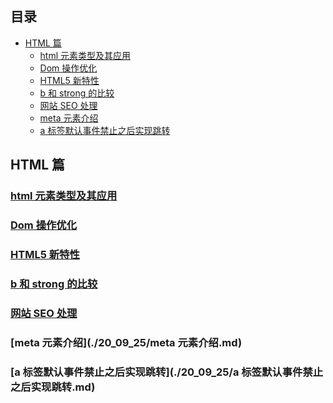 ## 目录
<!-- vim-markdown-toc GitLab -->

* [HTML 篇](#html-篇)
	* [html 元素类型及其应用](#html-元素类型及其应用)
	* [Dom 操作优化](#dom-操作优化)
	* [HTML5 新特性](#html5-新特性)
	* [b 和 strong 的比较](#b-和-strong-的比较)
	* [网站 SEO 处理](#网站-seo-处理)
	* [meta 元素介绍](#meta-元素介绍)
	* [a 标签默认事件禁止之后实现跳转](#a-标签默认事件禁止之后实现跳转)

<!-- vim-markdown-toc -->
## HTML 篇
### [html 元素类型及其应用](./20_09_15/html布局元素的分类.md)
### [Dom 操作优化](./20_09_17/Dom操作优化.md) 
### [HTML5 新特性](./20_09_18/html5新特性.md) 
### [b 和 strong 的比较](./20_09_19/b和strong的比较.md) 
### [网站 SEO 处理](./20_09_23/网站SEO处理.md) 
### [meta 元素介绍](./20_09_25/meta 元素介绍.md) 
### [a 标签默认事件禁止之后实现跳转](./20_09_25/a 标签默认事件禁止之后实现跳转.md) 
